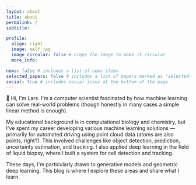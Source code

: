 ```yaml
---
layout: about
title: about
permalink: /
subtitle: 

profile:
  align: right
  image: self.jpg
  image_circular: false # crops the image to make it circular
  more_info: 

news: false # includes a list of news items
selected_papers: false # includes a list of papers marked as "selected={true}"
social: true # includes social icons at the bottom of the page
---
```


:wave: Hi, I'm Lars. I'm a computer scientist fascinated by how machine learning can solve real-world problems (though honestly in many cases a simple linear method is enough).

My educational background is in computational biology and chemistry, but I've spent my career developing various machine learning solutions — primarily for automated driving using point cloud data (atoms are also points, right?). This involved challenges like object detection, prediction, uncertainty estimation, and tracking. I also applied deep learning in the field of liquid biopsy, where I built a system for cell detection and tracking.

These days, I'm particularly drawn to generative models and geometric deep learning. This blog is where I explore these areas and share what I learn.